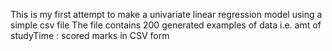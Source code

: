 This is my first attempt to make a univariate linear regression model using a simple csv file
The file contains 200 generated examples of data i.e. amt of studyTime : scored marks in CSV form
